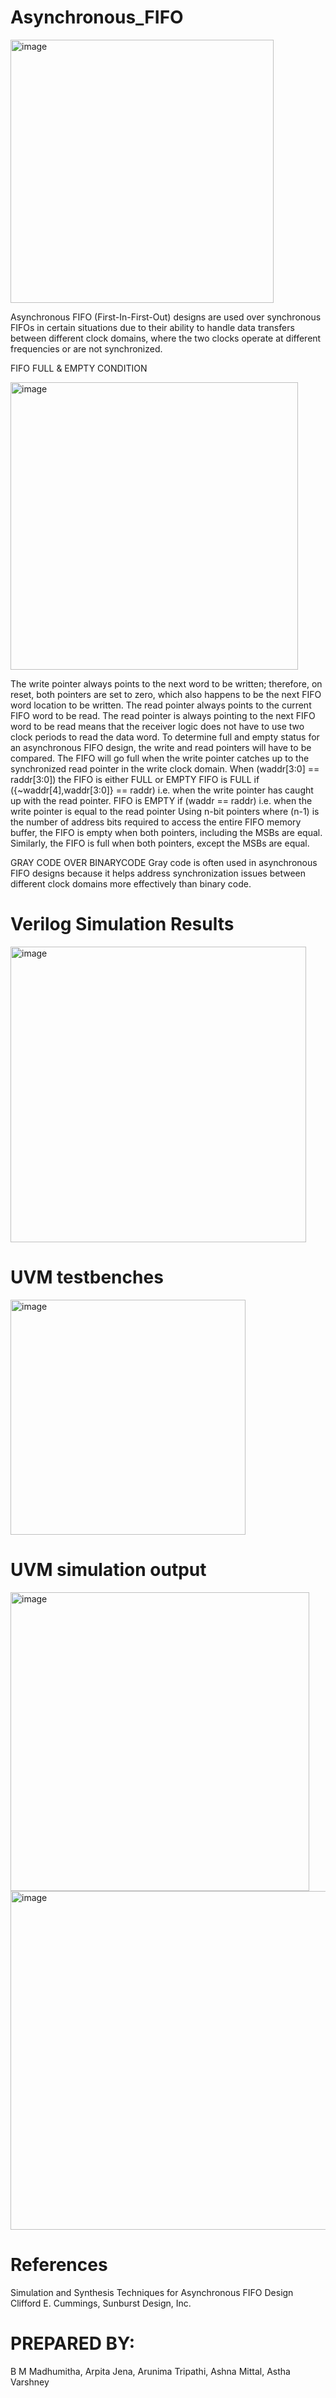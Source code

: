 # Asynchronous_FIFO
<img width="421" alt="image" src="https://github.com/BMMADHUMITHA/Asynchronous_FIFO/assets/134037700/598be7f5-c445-4e94-ac12-9e924f812cf3">

Asynchronous FIFO (First-In-First-Out) designs are used over synchronous FIFOs in certain situations due to their ability to handle data transfers between different clock domains, where the two clocks operate at different frequencies or are not synchronized.

FIFO FULL & EMPTY CONDITION

<img width="460" alt="image" src="https://github.com/BMMADHUMITHA/Asynchronous_FIFO/assets/134037700/4e7858b4-504c-41ab-927a-d7b08ac1f915">

The write pointer always points to the next word to be written; therefore, on reset, both pointers are set to zero, which also happens to be the next FIFO word location to be written.
The read pointer always points to the current FIFO word to be read. The read pointer is always pointing to the next FIFO word to be read means that the receiver logic does
not have to use two clock periods to read the data word. To determine full and empty status for an asynchronous FIFO design, the write and read pointers will have to be
compared. The FIFO will go full when the write pointer catches up to the synchronized read pointer in the write clock domain. When (waddr[3:0] == raddr[3:0]) the FIFO is either FULL or EMPTY FIFO is FULL if ({~waddr[4],waddr[3:0]} == raddr) i.e. when the write pointer has caught up with the read pointer.
FIFO is EMPTY if (waddr == raddr) i.e. when the write pointer is equal to the read pointer
Using n-bit pointers where (n-1) is the number of address bits required to access the entire FIFO memory buffer, the FIFO is empty when both pointers, including the MSBs are
equal. Similarly, the FIFO is full when both pointers, except the MSBs are equal.

GRAY CODE OVER BINARYCODE
Gray code is often used in asynchronous FIFO designs because it helps address synchronization issues between different clock domains more effectively than binary code.

# Verilog Simulation Results

<img width="473" alt="image" src="https://github.com/BMMADHUMITHA/Asynchronous_FIFO/assets/134037700/6c5d635c-3460-455a-9c3a-994c99eeaa8a">

# UVM testbenches

<img width="376" alt="image" src="https://github.com/BMMADHUMITHA/Asynchronous_FIFO/assets/134037700/60de6fd7-49c7-43ed-9fc5-e5e141e602b5">

# UVM simulation output 

<img width="478" alt="image" src="https://github.com/BMMADHUMITHA/Asynchronous_FIFO/assets/134037700/d34e5c20-3f51-45e2-a9ef-759f1b23a313">
<img width="542" alt="image" src="https://github.com/BMMADHUMITHA/Asynchronous_FIFO/assets/134037700/c9f0f206-aa14-4ca7-aea1-1ae883683c32">



# References
Simulation and Synthesis Techniques for Asynchronous FIFO Design
Clifford E. Cummings, Sunburst Design, Inc.

# PREPARED BY:
B M Madhumitha, Arpita Jena, Arunima Tripathi, Ashna Mittal, Astha Varshney



